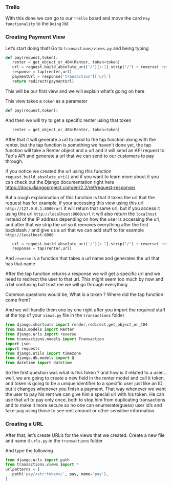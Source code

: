 
### Trello

With this done we can go to our `Trello` board and move the card `Pay functionality` to the `Doing` list


### Creating Payment View

Let’s start doing that! Go to `transactions/views.py` and being typing

```python
def pay(request,token):
   renter = get_object_or_404(Renter, token=token)
   url = request.build_absolute_uri('/')[:-1].strip("/") + reverse('response')
   response = tap(renter,url)
   paymentUrl = response['transaction']['url']
   return redirect(paymentUrl)
```

This will be our first view and we will explain what’s going on here

This view takes a `token` as a parameter

```python
def pay(request,token):
```

And then we will try to get a specific renter using that token

```python
   renter = get_object_or_404(Renter, token=token)
```

After that it will generate a url to send to the tap function along with the renter, but the tap function is something we haven’t done yet,
the tap function will take a Renter object and a url and it will send an API request to Tap's API and generate a url that we can send to our customers to pay through.

If you notice we created the url using this function `request.build_absolute_uri()` and if you want to learn more about it you can check out the Django documentation right here https://docs.djangoproject.com/en/2.2/ref/request-response/

But a rough explanination of this function is that it takes the url that the request has for example, if your accessing this view using this url `http://127.0.0.1:8000/url` it will return that same url, but if you access it using this url `http://localhost:8000/url` it will also return the `localhost` instead of the IP address depending on how the user is accessing the url, and after that we strip the url so it removes everything after the first backslash `/` and give us a url that we can add stuff to for example `http://localhost:8000`

```python
   url = request.build_absolute_uri('/')[:-1].strip("/") + reverse('response')
   response = tap(renter,url)
```

And `reverse` is a function that takes a url name and generates the url that has that name

After the tap function returns a response we will get a specific url and we need to redirect the user to that url. This might seem too much by now and a bit confusing but trust me we will go through everything

Common questions would be, What is a token ? Where did the tap function come from?

And we will handle them one by one right after you import the required stuff at the top of your `views.py` file in the `transactions` folder

```python
from django.shortcuts import render,redirect,get_object_or_404
from main.models import Renter
from django.urls import reverse
from transactions.models import Transaction
import json
import requests
from django.utils import timezone
from django.db.models import Q
from datetime import datetime
```

So the first question was what is this token ? and how is it related to a user… well, we are going to create a new field in the renter model and call it token, and token is going to be a unique identifier to a specific user just like an ID but it changes whenever you finish a payment. That way whenever we want the user to pay his rent we can give him a special url with his token. He can use that url to pay only once, both to stop him from duplicating transactions and to make it more secure so no one can enumerate(guess) user id’s and fake-pay using those to see rent amount or other sensitive information.

### Creating a URL

After that, let’s create URL’s for the views that we created. Create a new file and name it `urls.py` in the `transactions` folder

And type the following

```python
from django.urls import path
from transactions.views import *
urlpatterns = [
   path('pay/<str:token>/', pay, name='pay'),
]
```

